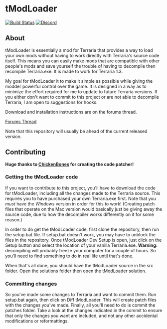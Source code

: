 # tModLoader
[![Build Status](https://travis-ci.org/bluemagic123/tModLoader.svg?branch=master)](https://travis-ci.org/bluemagic123/tModLoader)
[![Discord](https://discordapp.com/api/guilds/103110554649894912/widget.png?style=shield)](https://discord.me/tmodloader)
## About

tModLoader is essentially a mod for Terraria that provides a way to load your own mods without having to work directly with Terraria's source code itself. This means you can easily make mods that are compatible with other people's mods and save yourself the trouble of having to decompile then recompile Terraria.exe. It is made to work for Terraria 1.3.

My goal for tModLoader it to make it simple as possible while giving the modder powerful control over the game. It is designed in a way as to minimize the effort required for me to update to future Terraria versions. If you either don't want to commit to this project or are not able to decompile Terraria, I am open to suggestions for hooks.

Download and installation instructions are on the forums thread.

[Forums Thread](http://forums.terraria.org/index.php?threads/1-3-tmodloader-a-modding-api.23726/)

Note that this repository will usually be ahead of the current released version.

## Contributing

**Huge thanks to [ChickenBones](https://github.com/Chicken-Bones) for creating the code patcher!**

### Getting the tModLoader code

If you want to contribute to this project, you'll have to download the code for tModLoader, including all the changes made to the Terraria source. This requires you to have purchased your own Terraria.exe first. Note that you *must* have the *Windows* version in order for this to work! (Creating patch files that operate on the Mac version would basically just be giving away the source code, due to how the decompiler works differently on it for some reason.)

In order to do get the tModLoader code, first clone the repository, then run the setup.bat file. If setup.bat doesn't work, you may have to unblock the files in the repository. Once tModLoader Dev Setup is open, just click on the Setup button and select the location of your vanilla Terraria.exe. **Warning:** decompiling will probably freeze your computer for a couple of hours. So you'll need to find something to do in real life until that's done.

When that's all done, you should have the tModLoader source in the src folder. Open the solutions folder then open the tModLoader solution.

### Committing changes

So you've made some changes to Terraria and want to commit them. Run setup.bat again, then click on Diff tModLoader. This will create patch files with the changes you've made. Finally, all you'll need to do is commit the patches folder. Take a look at the changes indicated in the commit to ensure that only the changes you want are included, and not any other accidental modifications or reformattings. 
